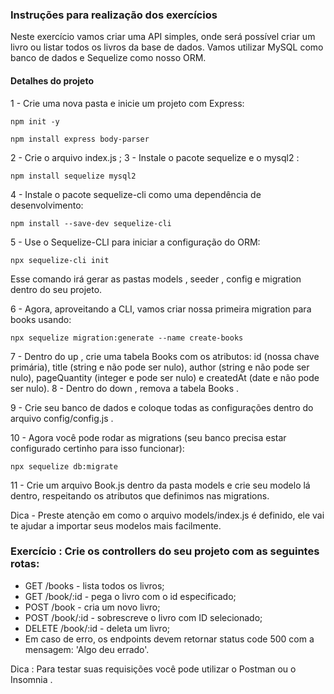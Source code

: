 ### Instruções para realização dos exercícios
Neste exercício vamos criar uma API simples, onde será possível criar um livro ou listar todos os livros da base de dados. Vamos utilizar MySQL como banco de dados e Sequelize como nosso ORM.
#### Detalhes do projeto
1 - Crie uma nova pasta e inicie um projeto com Express:
```
npm init -y

npm install express body-parser
```
2 - Crie o arquivo index.js ;
3 - Instale o pacote sequelize e o mysql2 :

```
npm install sequelize mysql2
```
4 - Instale o pacote sequelize-cli como uma dependência de desenvolvimento:

```
npm install --save-dev sequelize-cli
```
5 - Use o Sequelize-CLI para iniciar a configuração do ORM:

```
npx sequelize-cli init
```
Esse comando irá gerar as pastas models , seeder , config e migration dentro do seu projeto.

6 - Agora, aproveitando a CLI, vamos criar nossa primeira migration para books usando:
```
npx sequelize migration:generate --name create-books
```
7 - Dentro do up , crie uma tabela Books com os atributos: id (nossa chave primária), title (string e não pode ser nulo), author (string e não pode ser nulo), pageQuantity (integer e pode ser nulo) e createdAt (date e não pode ser nulo).
8 - Dentro do down , remova a tabela Books .

9 - Crie seu banco de dados e coloque todas as configurações dentro do arquivo config/config.js .

10 - Agora você pode rodar as migrations (seu banco precisa estar configurado certinho para isso funcionar):

```
npx sequelize db:migrate
```
11 - Crie um arquivo Book.js dentro da pasta models e crie seu modelo lá dentro, respeitando os atributos que definimos nas migrations.

Dica - Preste atenção em como o arquivo models/index.js é definido, ele vai te ajudar a importar seus modelos mais facilmente.

### Exercício : Crie os controllers do seu projeto com as seguintes rotas:

* GET /books - lista todos os livros;
* GET /book/:id - pega o livro com o id especificado;
* POST /book - cria um novo livro;
* POST /book/:id - sobrescreve o livro com ID selecionado;
* DELETE /book/:id - deleta um livro;
* Em caso de erro, os endpoints devem retornar status code 500 com a mensagem: 'Algo deu errado'.

Dica : Para testar suas requisições você pode utilizar o Postman ou o Insomnia .